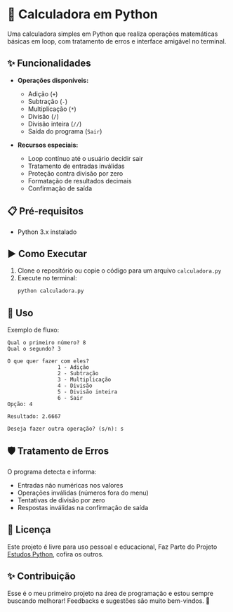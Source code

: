 # 🧮 Calculadora em Python 

Uma calculadora simples em Python que realiza operações matemáticas básicas em loop, com tratamento de erros e interface amigável no terminal.

## ✨ Funcionalidades 

- **Operações disponíveis:**

  - Adição (`+`)
  - Subtração (`-`)
  - Multiplicação (`*`)
  - Divisão (`/`)
  - Divisão inteira (`//`)
  - Saída do programa (`Sair`)

- **Recursos especiais:**
  - Loop contínuo até o usuário decidir sair
  - Tratamento de entradas inválidas
  - Proteção contra divisão por zero
  - Formatação de resultados decimais
  - Confirmação de saída

## 📋 Pré-requisitos 

- Python 3.x instalado

## ▶️ Como Executar 

1. Clone o repositório ou copie o código para um arquivo `calculadora.py`
2. Execute no terminal:
   ```bash
   python calculadora.py
   ```

## 📖 Uso 

Exemplo de fluxo:

```
Qual o primeiro número? 8
Qual o segundo? 3

O que quer fazer com eles?
                1 - Adição
                2 - Subtração
                3 - Multiplicação
                4 - Divisão
                5 - Divisão inteira
                6 - Sair
Opção: 4

Resultado: 2.6667

Deseja fazer outra operação? (s/n): s
```

## 🛡️ Tratamento de Erros 

O programa detecta e informa:

- Entradas não numéricas nos valores
- Operações inválidas (números fora do menu)
- Tentativas de divisão por zero
- Respostas inválidas na confirmação de saída

## 📄 Licença

Este projeto é livre para uso pessoal e educacional, Faz Parte do Projeto [Estudos Python](https://github.com/ei-Gih/Estudos_Python), cofira os outros.

## ✨ Contribuição

Esse é o meu primeiro projeto na área de programação e estou sempre buscando melhorar! Feedbacks e sugestões são muito bem-vindos. 🚀
